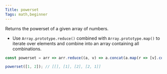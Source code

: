 ```yaml
---
Title: powerset
Tags: math,beginner
---
```


Returns the powerset of a given array of numbers.

- Use `Array.prototype.reduce()` combined with `Array.prototype.map()` to iterate over elements and combine into an array containing all combinations.

```js
const powerset = arr => arr.reduce((a, v) => a.concat(a.map(r => [v].concat(r))), [[]]);
```

```js
powerset([1, 2]); // [[], [1], [2], [2, 1]]
```

